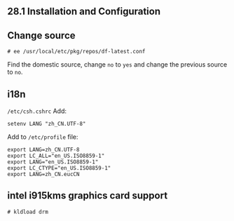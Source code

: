 ## 28.1 Installation and Configuration

## Change source

```
# ee /usr/local/etc/pkg/repos/df-latest.conf
```

Find the domestic source, change ``no`` to ``yes`` and change the previous source to ``no``.

## i18n


`/etc/csh.cshrc` Add:

```
setenv LANG "zh_CN.UTF-8"
```

Add to `/etc/profile` file:

```
export LANG=zh_CN.UTF-8
export LC_ALL="en_US.ISO8859-1"
export LANG="en_US.ISO8859-1"
export LC_CTYPE="en_US.ISO8859-1"
export LANG=zh_CN.eucCN
```

## intel i915kms graphics card support

```
# kldload drm
```
